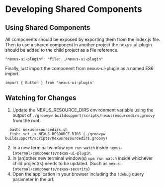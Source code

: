 <!--

    Sonatype Nexus (TM) Open Source Version
    Copyright (c) 2008-present Sonatype, Inc.
    All rights reserved. Includes the third-party code listed at http://links.sonatype.com/products/nexus/oss/attributions.

    This program and the accompanying materials are made available under the terms of the Eclipse Public License Version 1.0,
    which accompanies this distribution and is available at http://www.eclipse.org/legal/epl-v10.html.

    Sonatype Nexus (TM) Professional Version is available from Sonatype, Inc. "Sonatype" and "Sonatype Nexus" are trademarks
    of Sonatype, Inc. Apache Maven is a trademark of the Apache Software Foundation. M2eclipse is a trademark of the
    Eclipse Foundation. All other trademarks are the property of their respective owners.

-->
# Developing Shared Components

## Using Shared Components

All components should be exposed by exporting them from the index.js file. Then to use a shared component in another 
project the nexus-ui-plugin should be added to the child project as a file reference.

```"nexus-ui-plugin": "file:../nexus-ui-plugin"```

Finally, just import the component from nexus-ui-plugin as a named ES6 import.

```import { Button } from 'nexus-ui-plugin'```

## Watching for Changes

1. Update the NEXUS_RESOURCE_DIRS environment variable using the output of `./groovyw buildsupport/scripts/nexusresourcedirs.groovy` from the root.

```
  bash: nexusresourcedirs.sh
  fish: set -x NEXUS_RESOURCE_DIRS (./groovyw buildsupport/scripts/nexusresourcedirs.groovy)
```

2. In a new terminal window `npm run watch` inside `nexus-internal/components/nexus-ui-plugin`.
3. In (an)other new terminal window(s) `npm run watch` inside whichever child project(s) needs to be updated. (Such as `nexus-internal/components/nexus-security`) 
4. Open the application in your browser including the `?debug` query parameter in the url.

